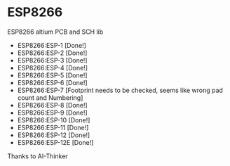 # ESP8266
ESP8266 altium PCB and SCH lib

- ESP8266:ESP-1   [Done!]
- ESP8266:ESP-2   [Done!]
- ESP8266:ESP-3   [Done!]
- ESP8266:ESP-4   [Done!]
- ESP8266:ESP-5   [Done!]
- ESP8266:ESP-6   [Done!]
- ESP8266:ESP-7   [Footprint needs to be checked, seems like wrong pad count and Numbering]
- ESP8266:ESP-8   [Done!]
- ESP8266:ESP-9   [Done!]
- ESP8266:ESP-10  [Done!]
- ESP8266:ESP-11  [Done!]
- ESP8266:ESP-12  [Done!]
- ESP8266:ESP-12E  [Done!]

Thanks to AI-Thinker